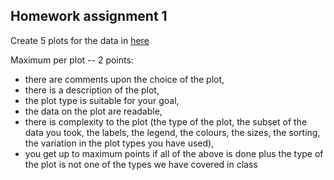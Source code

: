 ## Homework assignment 1

Create 5 plots for the data in [here](https://raw.githubusercontent.com/dashapopova/Intro-to-R/main/HWs/heroes_information.csv)

Maximum per plot -- 2 points: 

+ there are comments upon the choice of the plot,
+ there is a description of the plot,
+ the plot type is suitable for your goal, 
+ the data on the plot are readable, 
+ there is complexity to the plot (the type of the plot, the subset of the data you took, the labels, the legend, the colours, the sizes, the sorting, the variation in the plot types you have used),
+ you get up to maximum points if all of the above is done plus the type of the plot is not one of the types we have covered in class
